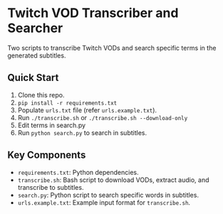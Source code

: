 # Twitch VOD Transcriber and Searcher

Two scripts to transcribe Twitch VODs and search specific terms in the generated subtitles.

## Quick Start
1. Clone this repo.
2. `pip install -r requirements.txt`
3. Populate `urls.txt` file (refer `urls.example.txt`).
4. Run `./transcribe.sh` or `./transcribe.sh --download-only`
5. Edit terms in search.py 
6. Run `python search.py` to search in subtitles.

## Key Components
- `requirements.txt`: Python dependencies.
- `transcribe.sh`: Bash script to download VODs, extract audio, and transcribe to subtitles.
- `search.py`: Python script to search specific words in subtitles.
- `urls.example.txt`: Example input format for `transcribe.sh`.
